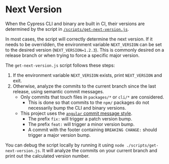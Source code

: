 Next Version
===

When the Cypress CLI and binary are built in CI, their versions are determined by the script in [`/scripts/get-next-version.js`](../scripts/get-next-version.js).

In most cases, the script will correctly determine the next version. If it needs to be overridden, the environment variable `NEXT_VERSION` can be set to the desired version (`NEXT_VERSION=1.2.3`). This is commonly desired on a release branch or when trying to force a specific major version.

The `get-next-version.js` script follows these steps:

1. If the environment variable `NEXT_VERSION` exists, print `NEXT_VERSION` and exit.
2. Otherwise, analyze the commits to the current branch since the last release, using semantic commit messages.
    * Only commits that touch files in `packages/*` or `cli/*` are considered.
        * This is done so that commits to the `npm/` packages do not necessarily bump the CLI and binary versions.
    * This project uses the [`angular` commit message style](https://gist.github.com/brianclements/841ea7bffdb01346392c/8e1f9b44d3fc7a4f2b448581071f9805f759c912).
        * The prefix `fix:` will trigger a patch version bump.
        * The prefix `feat:` will trigger a minor version bump.
        * A commit with the footer containing `BREAKING CHANGE:` should trigger a major version bump.

You can debug the script locally by running it using `node ./scripts/get-next-version.js`. It will analyze the commits on your current branch and print out the calculated version number.